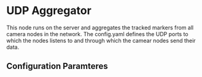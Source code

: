 # UDP Aggregator 

This node runs on the server and aggregates the tracked markers from all camera nodes in the network. The config.yaml defines the UDP ports to which the nodes listens to and through which the camear nodes send their data. 

## Configuration Paramteres
